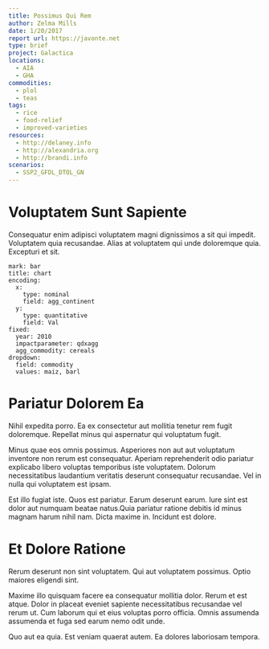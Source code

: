 ```yaml
---
title: Possimus Qui Rem
author: Zelma Mills
date: 1/20/2017
report url: https://javonte.net
type: brief
project: Galactica
locations:
  - AIA
  - GHA
commodities:
  - plol
  - teas
tags:
  - rice
  - food-relief
  - improved-varieties
resources:
  - http://delaney.info
  - http://alexandria.org
  - http://brandi.info
scenarios:
  - SSP2_GFDL_DTOL_GN
---
```

# Voluptatem Sunt Sapiente
Consequatur enim adipisci voluptatem magni dignissimos a sit qui impedit. Voluptatem quia recusandae. Alias at voluptatem qui unde doloremque quia. Excepturi et sit.

```vis
mark: bar
title: chart
encoding:
  x:
    type: nominal
    field: agg_continent
  y:
    type: quantitative
    field: Val
fixed:
  year: 2010
  impactparameter: qdxagg
  agg_commodity: cereals
dropdown:
  field: commodity
  values: maiz, barl
```

# Pariatur Dolorem Ea
Nihil expedita porro. Ea ex consectetur aut mollitia tenetur rem fugit doloremque. Repellat minus qui aspernatur qui voluptatum fugit.
 Minus quae eos omnis possimus. Asperiores non aut aut voluptatum inventore non rerum est consequatur. Aperiam reprehenderit odio pariatur explicabo libero voluptas temporibus iste voluptatem. Dolorum necessitatibus laudantium veritatis deserunt consequatur recusandae. Vel in nulla qui voluptatem est ipsam.
 Est illo fugiat iste. Quos est pariatur. Earum deserunt earum. Iure sint est dolor aut numquam beatae natus.Quia pariatur ratione debitis id minus magnam harum nihil nam. Dicta maxime in. Incidunt est dolore.

# Et Dolore Ratione
Rerum deserunt non sint voluptatem. Qui aut voluptatem possimus. Optio maiores eligendi sint.
 Maxime illo quisquam facere ea consequatur mollitia dolor. Rerum et est atque. Dolor in placeat eveniet sapiente necessitatibus recusandae vel rerum ut. Cum laborum qui et eius voluptas porro officia. Omnis assumenda assumenda et fuga sed earum nemo odit unde.
 Quo aut ea quia. Est veniam quaerat autem. Ea dolores laboriosam tempora.

